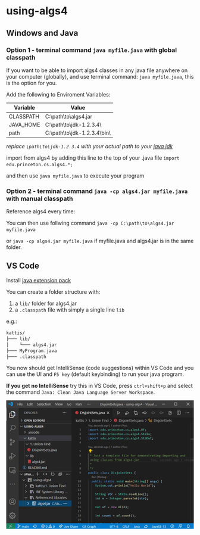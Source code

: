 # using-algs4

## Windows and Java

### Option 1 - terminal command `java myfile.java` with global classpath

If you want to be able to import algs4 classes in any java file anywhere on your computer (globally), and use terminal command: `java myfile.java`, this is the option for you.

Add the following to Enviroment Variables:

Variable                | Value    
------------------------|----------
CLASSPATH               |   C:\path\to\algs4.jar
JAVA_HOME               |   C:\path\to\jdk-1.2.3.4\
path                    |   C:\path\to\jdk-1.2.3.4\bin\

*replace `\path\to\jdk-1.2.3.4` with your actual path to your [java jdk](https://github.com/AdoptOpenJDK/openjdk11-binaries/releases/latest)*

import from algs4 by adding this line to the top of your .java file `import edu.princeton.cs.algs4.*;`

and then use `java myfile.java` to execute your program

### Option 2 - terminal command `java -cp algs4.jar myfile.java` with manual classpath

Reference algs4 every time:

You can then use follwing command `java -cp C:\path\to\algs4.jar myfile.java`

or `java -cp algs4.jar myfile.java` if myfile.java and algs4.jar is in the same folder.

## VS Code

Install [java extension pack](https://marketplace.visualstudio.com/items?itemName=vscjava.vscode-java-pack)

You can create a folder structure with:
1. a `lib/` folder for algs4.jar
2. a `.classpath` file with simply a single line `lib`

e.g.:

```
kattis/
├─── lib/
│    └─── algs4.jar
├─── MyProgram.java
├─── .classpath
```

You now should get IntelliSense (code suggestions) within VS Code and you can use the UI and `F5 key` (default keybinding) to run your java program.

**If you get no IntelliSense** try this in VS Code, press `ctrl+shift+p` and select the command `Java: Clean Java Language Server Workspace`.

![vscode.png](readme-images/vscode.png)







